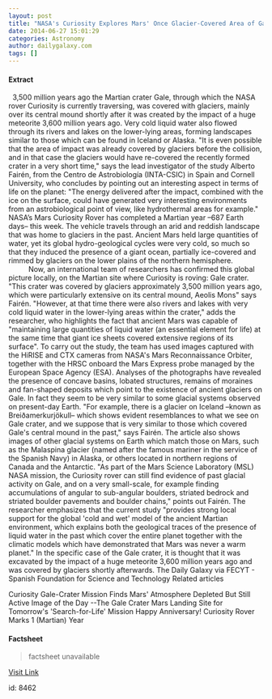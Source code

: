 ```yaml
---
layout: post
title: "NASA's Curiosity Explores Mars' Once Glacier-Covered Area of Gale Crater"
date: 2014-06-27 15:01:29
categories: Astronomy
author: dailygalaxy.com
tags: []
---
```



#### Extract
>  
 
3,500 million years ago the Martian crater Gale, through which the NASA rover Curiosity is currently traversing, was covered with glaciers, mainly over its central mound shortly after it was created by the impact of a huge meteorite 3,600 million years ago. Very cold liquid water also flowed through its rivers and lakes on the lower-lying areas, forming landscapes similar to those which can be found in Iceland or Alaska.
"It is even possible that the area of impact was already covered by glaciers before the collision, and in that case the glaciers would have re-covered the recently formed crater in a very short time," says the lead investigator of the study Alberto Fairén, from the Centro de Astrobiología (INTA-CSIC) in Spain and Cornell University, who concludes by pointing out an interesting aspect in terms of life on the planet: "The energy delivered after the impact, combined with the ice on the surface, could have generated very interesting environments from an astrobiological point of view, like hydrothermal areas for example."
NASA’s Mars Curiosity Rover has completed a Martian year –687 Earth days– this week. The vehicle travels through an arid and reddish landscape that was home to glaciers in the past. Ancient Mars held large quantities of water, yet its global hydro-geological cycles were very cold, so much so that they induced the presence of a giant ocean, partially ice-covered and rimmed by glaciers on the lower plains of the northern hemisphere.
 
                      
Now, an international team of researchers has confirmed this global picture locally, on the Martian site where Curiosity is roving: Gale crater. "This crater was covered by glaciers approximately 3,500 million years ago, which were particularly extensive on its central mound, Aeolis Mons" says Fairén. "However, at that time there were also rivers and lakes with very cold liquid water in the lower-lying areas within the crater," adds the researcher, who highlights the fact that ancient Mars was capable of "maintaining large quantities of liquid water (an essential element for life) at the same time that giant ice sheets covered extensive regions of its surface".
To carry out the study, the team has used images captured with the HiRISE and CTX cameras from NASA's Mars Reconnaissance Orbiter, together with the HRSC onboard the Mars Express probe managed by the European Space Agency (ESA).
Analyses of the photographs have revealed the presence of concave basins, lobated structures, remains of moraines and fan-shaped deposits which point to the existence of ancient glaciers on Gale. In fact they seem to be very similar to some glacial systems observed on present-day Earth.
"For example, there is a glacier on Iceland –known as Breiðamerkurjökull– which shows evident resemblances to what we see on Gale crater, and we suppose that is very similar to those which covered Gale's central mound in the past," says Fairén.
The article also shows images of other glacial systems on Earth which match those on Mars, such as the Malaspina glacier (named after the famous mariner in the service of the Spanish Navy) in Alaska, or others located in northern regions of Canada and the Antarctic.
"As part of the Mars Science Laboratory (MSL) NASA mission, the Curiosity rover can still find evidence of past glacial activity on Gale, and on a very small-scale, for example finding accumulations of angular to sub-angular boulders, striated bedrock and striated boulder pavements and boulder chains," points out Fairén.
The researcher emphasizes that the current study "provides strong local support for the global 'cold and wet' model of the ancient Martian environment, which explains both the geological traces of the presence of liquid water in the past which cover the entire planet together with the climatic models which have demonstrated that Mars was never a warm planet."
In the specific case of the Gale crater, it is thought that it was excavated by the impact of a huge meteorite 3,600 million years ago and was covered by glaciers shortly afterwards.
The Daily Galaxy via FECYT - Spanish Foundation for Science and Technology
Related articles

Curiosity Gale-Crater Mission Finds Mars' Atmosphere Depleted But Still Active
Image of the Day --The Gale Crater Mars Landing Site for Tomorrow's 'Search-for-Life' Mission
Happy Anniversary! Curiosity Rover Marks 1 (Martian) Year


#### Factsheet
>factsheet unavailable

[Visit Link](http://feedproxy.google.com/~r/TheDailyGalaxyNewsFromPlanetEarthBeyond/~3/_r4kAymqTJI/curiosity-explores-mars-once-glacier-covered-gale-crater-created-by-huge-meteorite-3600-million-year.html)

id:    8462
